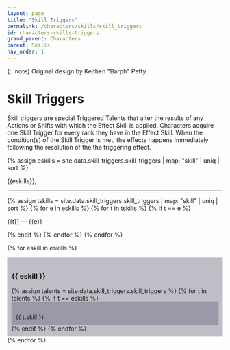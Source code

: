 ```yaml
---
layout: page
title: "Skill Triggers"
permalink: /characters/skills/skill_triggers
id: characters-skills-triggers
grand_parent: Characters
parent: Skills
nav_order: 1
---
```


{: .note}
Original design by Keithen "Barph" Petty.

# Skill Triggers
Skill triggers are special Triggered Talents that alter the results of any Actions or Shifts with which the Effect Skill is applied.  Characters acquire one Skill Trigger for every rank they have in the Effect Skill.  When the condition(s) of the Skill Trigger is met, the effects happens immediately following the resolution of the the triggering effect.


{% assign eskills = site.data.skill_triggers.skill_triggers | map: "skill" | uniq | sort %}

{{eskills}},

<hr>
<section>
{% assign tskills = site.data.skill_triggers.skill_triggers | map: "skill" | uniq | sort %}
{% for e in eskills %}
    {% for t in tskills %}
        {% if t == e %}
            <p>{{t}} &mdash; {{e}}</p>
        {% endif %}
    {% endfor %}
{% endfor %}
</section>

<section>

{% for eskill in eskills %}
    <div style="background-color: #37344f50; padding: 10px">
        <h3>{{ eskill }}</h3>
        {% assign talents = site.data.skill_triggers.skill_triggers %}
        {% for t in talents %}
            {% if t == eskills %}
                <div style="background-color: #4b476650; padding: 10px">
                    <br>{{ t.skill }}
                </div>
                <div height=3px></div>
            {% endif %}
        {% endfor %}
    </div>
    <div height=5px></div>
{% endfor %}

</section>

<style>
 
.mytabs {
    display: flex;
    flex-wrap: wrap;
    margin: 0px auto;
    padding: 25px;
}
.mytabs input[type="radio"] {
    display: none;
}

.mytabs label {
    padding: 25px;
    font-weight: bold;
}

.mytabs .tab {
    width: 100%;
    padding: 0px;
    order: 1;
    display: none;
}
.mytabs .tab h2 {
    font-size: 3em;
}

.mytabs input[type='radio']:checked + label + .tab {
    display: block;
}

.mytabs input[type="radio"]:checked + label {
    background: #444985;
}
</style>